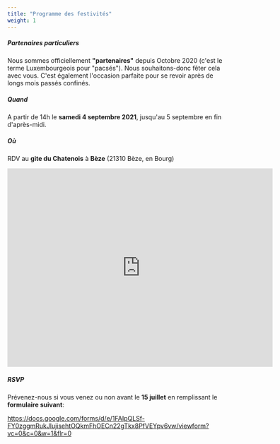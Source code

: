 ```yaml
---
title: "Programme des festivités"
weight: 1
---
```


##### Partenaires particuliers

Nous sommes officiellement **"partenaires"** depuis Octobre 2020 (c'est le terme
Luxembourgeois pour "pacsés"). Nous souhaitons-donc fêter cela avec vous. C'est également
l'occasion parfaite pour se revoir après de longs mois passés confinés.

##### Quand

A partir de 14h le **samedi 4 septembre 2021**, jusqu'au 5 septembre en fin d'après-midi.

##### Où

RDV au **gite du Chatenois** à **Bèze** (21310 Bèze, en Bourg)

<iframe src="https://www.google.com/maps/embed?pb=!1m28!1m12!1m3!1d21576.784460570685!2d5.263166281524708!3d47.4685185693574!2m3!1f0!2f0!3f0!3m2!1i1024!2i768!4f13.1!4m13!3e0!4m5!1s0x47ed5b5e33fc1177%3A0xa25fa008828afca1!2zQsOoemUsIEZyYW5jZQ!3m2!1d47.465224!2d5.2751589999999995!4m5!1s0x47ed5be0cc96a14b%3A0xd1f0234205095245!2sLe%20Chatenois%2C%2021310%20B%C3%A8ze%2C%20France!3m2!1d47.470645499999996!2d5.2917517!5e0!3m2!1sen!2slu!4v1623515370969!5m2!1sen!2slu" width="600" height="450" frameborder="0" style="border:0"></iframe>

##### RSVP

Prévenez-nous si vous venez ou non avant le **15 juillet** en remplissant le **formulaire suivant**:

https://docs.google.com/forms/d/e/1FAIpQLSf-FY0zggmRukJlujisehtOQkmFhOECn22gTkx8PfVEYpv6vw/viewform?vc=0&c=0&w=1&flr=0
